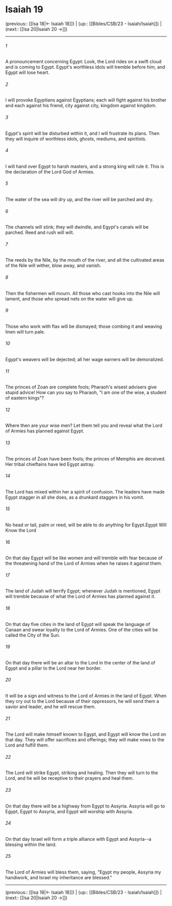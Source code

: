 # Isaiah 19

(previous:: [[Isa 18|← Isaiah 18]]) | (up:: [[Bibles/CSB/23 - Isaiah/Isaiah]]) | (next:: [[Isa 20|Isaiah 20 →]])

***


###### 1 
A pronouncement concerning Egypt: Look, the Lord rides on a swift cloud and is coming to Egypt. Egypt's worthless idols will tremble before him, and Egypt will lose heart. 

###### 2 
I will provoke Egyptians against Egyptians; each will fight against his brother and each against his friend, city against city, kingdom against kingdom. 

###### 3 
Egypt's spirit will be disturbed within it, and I will frustrate its plans. Then they will inquire of worthless idols, ghosts, mediums, and spiritists. 

###### 4 
I will hand over Egypt to harsh masters, and a strong king will rule it. This is the declaration of the Lord God of Armies. 

###### 5 
The water of the sea will dry up, and the river will be parched and dry. 

###### 6 
The channels will stink; they will dwindle, and Egypt's canals will be parched. Reed and rush will wilt. 

###### 7 
The reeds by the Nile, by the mouth of the river, and all the cultivated areas of the Nile will wither, blow away, and vanish. 

###### 8 
Then the fishermen will mourn. All those who cast hooks into the Nile will lament, and those who spread nets on the water will give up. 

###### 9 
Those who work with flax will be dismayed; those combing it and weaving linen will turn pale. 

###### 10 
Egypt's weavers will be dejected; all her wage earners will be demoralized. 

###### 11 
The princes of Zoan are complete fools; Pharaoh's wisest advisers give stupid advice! How can you say to Pharaoh, "I am one of the wise, a student of eastern kings"? 

###### 12 
Where then are your wise men? Let them tell you and reveal what the Lord of Armies has planned against Egypt. 

###### 13 
The princes of Zoan have been fools; the princes of Memphis are deceived. Her tribal chieftains have led Egypt astray. 

###### 14 
The Lord has mixed within her a spirit of confusion. The leaders have made Egypt stagger in all she does, as a drunkard staggers in his vomit. 

###### 15 
No head or tail, palm or reed, will be able to do anything for Egypt.Egypt Will Know the Lord 

###### 16 
On that day Egypt will be like women and will tremble with fear because of the threatening hand of the Lord of Armies when he raises it against them. 

###### 17 
The land of Judah will terrify Egypt; whenever Judah is mentioned, Egypt will tremble because of what the Lord of Armies has planned against it. 

###### 18 
On that day five cities in the land of Egypt will speak the language of Canaan and swear loyalty to the Lord of Armies. One of the cities will be called the City of the Sun. 

###### 19 
On that day there will be an altar to the Lord in the center of the land of Egypt and a pillar to the Lord near her border. 

###### 20 
It will be a sign and witness to the Lord of Armies in the land of Egypt. When they cry out to the Lord because of their oppressors, he will send them a savior and leader, and he will rescue them. 

###### 21 
The Lord will make himself known to Egypt, and Egypt will know the Lord on that day. They will offer sacrifices and offerings; they will make vows to the Lord and fulfill them. 

###### 22 
The Lord will strike Egypt, striking and healing. Then they will turn to the Lord, and he will be receptive to their prayers and heal them. 

###### 23 
On that day there will be a highway from Egypt to Assyria. Assyria will go to Egypt, Egypt to Assyria, and Egypt will worship with Assyria. 

###### 24 
On that day Israel will form a triple alliance with Egypt and Assyria--a blessing within the land. 

###### 25 
The Lord of Armies will bless them, saying, "Egypt my people, Assyria my handiwork, and Israel my inheritance are blessed."

***

(previous:: [[Isa 18|← Isaiah 18]]) | (up:: [[Bibles/CSB/23 - Isaiah/Isaiah]]) | (next:: [[Isa 20|Isaiah 20 →]])
